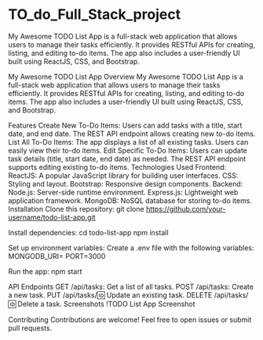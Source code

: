 # TO_do_Full_Stack_project
My Awesome TODO List App is a full-stack web application that allows users to manage their tasks efficiently. It provides RESTful APIs for creating, listing, and editing to-do items. The app also includes a user-friendly UI built using ReactJS, CSS, and Bootstrap.


My Awesome TODO List App
Overview
My Awesome TODO List App is a full-stack web application that allows users to manage their tasks efficiently. It provides RESTful APIs for creating, listing, and editing to-do items. The app also includes a user-friendly UI built using ReactJS, CSS, and Bootstrap.

Features
Create New To-Do Items:
Users can add tasks with a title, start date, and end date.
The REST API endpoint allows creating new to-do items.
List All To-Do Items:
The app displays a list of all existing tasks.
Users can easily view their to-do items.
Edit Specific To-Do Items:
Users can update task details (title, start date, end date) as needed.
The REST API endpoint supports editing existing to-do items.
Technologies Used
Frontend:
ReactJS: A popular JavaScript library for building user interfaces.
CSS: Styling and layout.
Bootstrap: Responsive design components.
Backend:
Node.js: Server-side runtime environment.
Express.js: Lightweight web application framework.
MongoDB: NoSQL database for storing to-do items.
Installation
Clone this repository:
git clone https://github.com/your-username/todo-list-app.git

Install dependencies:
cd todo-list-app
npm install

Set up environment variables:
Create a .env file with the following variables:
MONGODB_URI=<your-mongodb-connection-string>
PORT=3000

Run the app:
npm start

API Endpoints
GET /api/tasks: Get a list of all tasks.
POST /api/tasks: Create a new task.
PUT /api/tasks/:id: Update an existing task.
DELETE /api/tasks/:id: Delete a task.
Screenshots
!TODO List App Screenshot

Contributing
Contributions are welcome! Feel free to open issues or submit pull requests.
